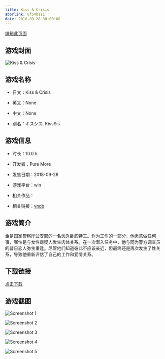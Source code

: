 ```yaml
---
title: Kiss & Crisis
abbrlink: 8f54b111
date: 2018-09-28 00:00:00
---
```

[编辑此页面](https://github.com/ACG-3/ADV3-source/blob/main/source/_posts/games/Kiss%20%26%20Crisis.md)

## 游戏封面

![Kiss & Crisis](https://pan.timero.xyz/d/onedrive/img_lib_001/Kiss%20&%20Crisis_cover.avif)


## 游戏名称

- 日文：Kiss & Crisis
- 英文：None
- 中文：None

- 别名：キスシス, KissSis


## 游戏信息

- 时长：10.0 h
- 开发者：Pure More
- 发售日期：2018-09-28
- 游戏平台：win
- 相关作品：

- 相关链接：[vndb](https://vndb.org/v23258)


## 游戏简介

金是国家警察厅公安部的一名优秀卧底特工。作为工作的一部分，他愿意做任何事，哪怕是与女性嫌疑人发生肉体关系。在一次潜入任务中，他与同为警方调查员的昔日恋人弥生重逢。尽管他们知道彼此不应该亲近，但最终还是再次发生了性关系，导致他重新评估了自己的工作和爱情关系。




## 下载链接

[点击下载](https://pan.timero.xyz/onedrive/adv_lib_001/Kiss%20%26%20Crisis)


## 游戏截图


![Screenshot 1](https://pan.timero.xyz/d/onedrive/img_lib_001/Kiss%20&%20Crisis_Screenshot_1.avif)

![Screenshot 2](https://pan.timero.xyz/d/onedrive/img_lib_001/Kiss%20&%20Crisis_Screenshot_2.avif)

![Screenshot 3](https://pan.timero.xyz/d/onedrive/img_lib_001/Kiss%20&%20Crisis_Screenshot_3.avif)

![Screenshot 4](https://pan.timero.xyz/d/onedrive/img_lib_001/Kiss%20&%20Crisis_Screenshot_4.avif)

![Screenshot 5](https://pan.timero.xyz/d/onedrive/img_lib_001/Kiss%20&%20Crisis_Screenshot_5.avif)

